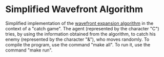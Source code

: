 # Simplified Wavefront Algorithm
Simplified implementation of the [wavefront expansion algorithm](https://en.wikipedia.org/wiki/Wavefront_expansion_algorithm) in the context of a "catch game". The agent (represented by the character "C") tries, by using the information obtained from the algorithm, to catch his enemy (represented by the character "&"), who moves randomly. To compile the program, use the command "make all". To run it, use the command "make run".

